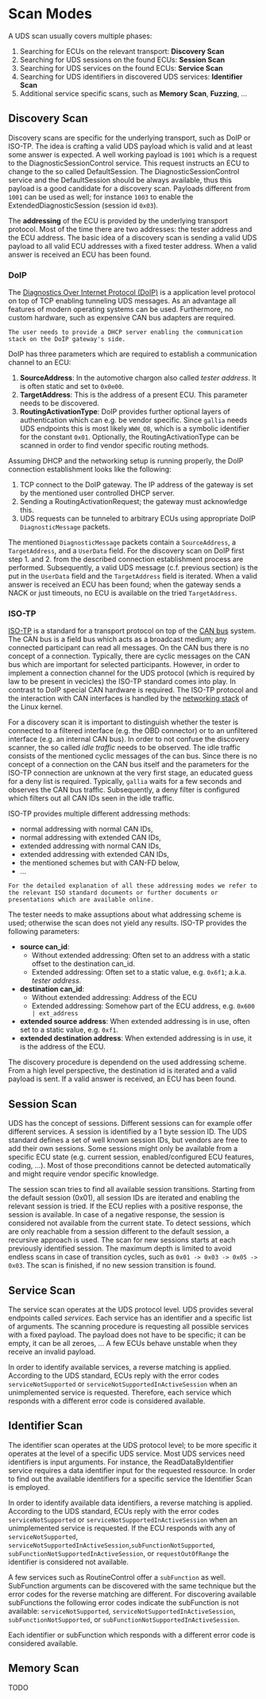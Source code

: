 <!--
SPDX-FileCopyrightText: AISEC Pentesting Team

SPDX-License-Identifier: CC0-1.0
-->

# Scan Modes

A UDS scan usually covers multiple phases:

1. Searching for ECUs on the relevant transport: **Discovery Scan**
2. Searching for UDS sessions on the found ECUs: **Session Scan**
3. Searching for UDS services on the found ECUs: **Service Scan**
4. Searching for UDS identifiers in discovered UDS services: **Identifier Scan**
5. Additional service specific scans, such as **Memory Scan**, **Fuzzing**, …

## Discovery Scan

Discovery scans are specific for the underlying transport, such as DoIP or ISO-TP.
The idea is crafting a valid UDS payload which is valid and at least some answer is expected.
A well working payload is `1001` which is a request to the DiagnosticSessionControl service.
This request instructs an ECU to change to the so called DefaultSession.
The DiagnosticSessionControl service and the DefaultSession should be always available, thus this payload is a good candidate for a discovery scan.
Payloads different from `1001` can be used as well; for instance `1003` to enable the ExtendedDiagnosticSession (session id `0x03`).

The **addressing** of the ECU is provided by the underlying transport protocol.
Most of the time there are two addresses: the tester address and the ECU address.
The basic idea of a discovery scan is sending a valid UDS payload to all valid ECU addresses with a fixed tester address.
When a valid answer is received an ECU has been found.

### DoIP

The [Diagnostics Over Internet Protocol (DoIP)](https://www.iso.org/standard/74785.html) is a application level protocol on top of TCP enabling tunneling UDS messages.
As an advantage all features of modern operating systems can be used.
Furthermore, no custom hardware, such as expensive CAN bus adapters are required.

```{note}
The user needs to provide a DHCP server enabling the communication stack on the DoIP gateway's side.
```

DoIP has three parameters which are required to establish a communication channel to an ECU:

1. **SourceAddress**: In the automotive chargon also called *tester address*. It is often static and set to `0x0e00`.
2. **TargetAddress**: This is the address of a present ECU. This parameter needs to be discovered.
3. **RoutingActivationType**: DoIP provides further optional layers of authentication which can e.g. be vendor specific. Since `gallia` needs UDS endpoints this is most likely `WWH_OB`, which is a symbolic identifier for the constant `0x01`. Optionally, the RoutingActivationType can be scanned in order to find vendor specific routing methods.

Assuming DHCP and the networking setup is running properly, the DoIP connection establishment looks like the following:

1. TCP connect to the DoIP gateway. The IP address of the gateway is set by the mentioned user controlled DHCP server.
2. Sending a RoutingActivationRequest; the gateway must acknowledge this.
3. UDS requests can be tunneled to arbitrary ECUs using appropriate DoIP `DiagnosticMessage` packets.

The mentioned `DiagnosticMessage` packets contain a `SourceAddress`, a `TargetAddress`, and a `UserData` field.
For the discovery scan on DoIP first step 1. and 2. from the described connection establishment process are performed.
Subsequently, a valid UDS message (c.f. previous section) is the put in the `UserData` field and the  `TargetAddress` field is iterated.
When a valid answer is received an ECU has been found; when the gateway sends a NACK or just timeouts, no ECU is available on the tried `TargetAddress`.

### ISO-TP

[ISO-TP](https://www.iso.org/standard/66574.html) is a standard for a transport protocol on top of the [CAN bus](https://www.iso.org/standard/63648.html) system.
The CAN bus is a field bus which acts as a broadcast medium; any connected participant can read all messages.
On the CAN bus there is no concept of a connection.
Typically, there are cyclic messages on the CAN bus which are important for selected participants.
However, in order to implement a connection channel for the UDS protocol (which is required by law to be present in vecicles) the ISO-TP standard comes into play.
In contrast to DoIP special CAN hardware is required.
The ISO-TP protocol and the interaction with CAN interfaces is handled by the [networking stack](https://www.kernel.org/doc/html/latest/networking/can.html) of the Linux kernel.

For a discovery scan it is important to distinguish whether the tester is connected to a filtered interface (e.g. the OBD connector) or to an unfiltered interface (e.g. an internal CAN bus).
In order to not confuse the discovery scanner, the so called *idle traffic* needs to be observed.
The idle traffic consists of the mentioned cyclic messages of the can bus.
Since there is no concept of a connection on the CAN bus itself and the parameters for the ISO-TP connection are unknown at the very first stage, an educated guess for a deny list is required.
Typically, `gallia` waits for a few seconds and observes the CAN bus traffic.
Subsequently, a deny filter is configured which filters out all CAN IDs seen in the idle traffic.

ISO-TP provides multiple different addressing methods:
* normal addressing with normal CAN IDs,
* normal addressing with extended CAN IDs,
* extended addressing with normal CAN IDs,
* extended addressing with extended CAN IDs,
* the mentioned schemes but with CAN-FD below,
* …

```{note}
For the detailed explanation of all these addressing modes we refer to the relevant ISO standard documents or further documents or presentations which are available online.
```

The tester needs to make assuptions about what addressing scheme is used; otherwise the scan does not yield any results.
ISO-TP provides the following parameters:

* **source can_id**:
    * Without extended addressing: Often set to an address with a static offset to the destination can_id.
    * Extended addressing: Often set to a static value, e.g. `0x6f1`; a.k.a. *tester address*.
* **destination can_id**: 
    * Without extended addressing: Address of the ECU
    * Extended addressing: Somehow part of the ECU address, e.g. `0x600 | ext_address`
* **extended source address**: When extended addressing is in use, often set to a static value, e.g. `0xf1`.
* **extended destination address**: When extended addressing is in use, it is the address of the ECU.

The discovery procedure is dependend on the used addressing scheme.
From a high level perspective, the destination id is iterated and a valid payload is sent.
If a valid answer is received, an ECU has been found.

## Session Scan

UDS has the concept of sessions.
Different sessions can for example offer different services.
A session is identified by a 1 byte session ID.
The UDS standard defines a set of well known session IDs, but vendors are free to add their own sessions.
Some sessions might only be available from a specific ECU state (e.g. current session, enabled/configured ECU features, coding, ...).
Most of those preconditions cannot be detected automatically and might require vendor specific knowledge.

The session scan tries to find all available session transitions.
Starting from the default session (0x01), all session IDs are iterated and enabling the relevant session is tried.
If the ECU replies with a positive response, the session is available.
In case of a negative response, the session is considered not available from the current state.
To detect sessions, which are only reachable from a session different to the default session, a recursive approach is used.
The scan for new sessions starts at each previously identified session.
The maximum depth is limited to avoid endless scans in case of transition cycles, such as `0x01 -> 0x03 -> 0x05 -> 0x03`.
The scan is finished, if no new session transition is found.

## Service Scan

The service scan operates at the UDS protocol level.
UDS provides several endpoints called *services*.
Each service has an identifier and a specific list of arguments.
The scanning procedure is requesting all possible services with a fixed payload.
The payload does not have to be specific; it can be empty, it can be all zeroes, …
A few ECUs behave unstable when they receive an invalid payload.

In order to identify available services, a reverse matching is applied.
According to the UDS standard, ECUs reply with the error codes `serviceNotSupported` or `serviceNotSupportedInActiveSession` when an unimplemented service is requested.
Therefore, each service which responds with a different error code is considered available.

## Identifier Scan

The identifier scan operates at the UDS protocol level; to be more specific it operates at the level of a specific UDS service.
Most UDS services need identifiers is input arguments.
For instance, the ReadDataByIdentifier service requires a data identifier input for the requested ressource.
In order to find out the available identifiers for a specific service the Identifier Scan is employed.

In order to identify available data identifiers, a reverse matching is applied.
According to the UDS standard, ECUs reply with the error codes `serviceNotSupported` or `serviceNotSupportedInActiveSession` when an unimplemented service is requested.
If the ECU responds with any of `serviceNotSupported`, `serviceNotSupportedInActiveSession`,`subFunctionNotSupported`, `subFunctionNotSupportedInActiveSession`, or `requestOutOfRange` the identifier is considered not available.

A few services such as RoutineControl offer a `subFunction` as well.
SubFunction arguments can be discovered with the same technique but the error codes for the reverse matching are different.
For discovering available subFunctions the following error codes indicate the subFunction is not available: `serviceNotSupported`, `serviceNotSupportedInActiveSession`, `subFunctionNotSupported`, or `subFunctionNotSupportedInActiveSession`.

Each identifier or subFunction which responds with a different error code is considered available.

## Memory Scan

TODO
